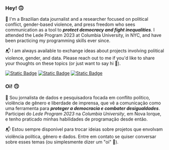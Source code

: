 ### Hey! 🙃

💬 I'm a Brazilian data journalist and a researcher focused on political conflict, gender-based violence, and press freedom who sees communication as a tool to ***protect democracy and fight inequalities***. I attended the Lede Program 2023 at Columbia University, in NYC, and have been practicing my programming skills ever since.

📬 I am always available to exchange ideas about projects involving political violence, gender, and data. Please reach out to me if you'd like to share your thoughts on these topics (or just want to say hi :wave:).

[![Static Badge](https://img.shields.io/badge/website-green?style=for-the-badge&color=%2368B26F)](https://www.rafaelasinderski.com/en/)
[![Static Badge](https://img.shields.io/badge/green?style=for-the-badge&logo=x&logoColor=white&color=%2368B26F)](https://twitter.com/sinderskir)
[![Static Badge](https://img.shields.io/badge/linkedin-green?style=for-the-badge&logo=linkedin&logoColor=white&color=%2368B26F)](https://www.linkedin.com/in/rafaelasinderski/)

### Oi! 🙃

💬 Sou jornalista de dados e pesquisadora focada em conflito político, violência de gênero e liberdade de imprensa, que vê a comunicação como uma ferramenta para ***proteger a democracia e combater desigualdades***. Participei do *Lede Program 2023* na *Columbia University*, em Nova Iorque, e tenho praticado minhas habilidades de programação desde então.

📬 Estou sempre disponível para trocar ideias sobre projetos que envolvam violência política, gênero e dados. Entre em contato se quiser conversar sobre esses temas (ou simplesmente dizer um "oi" :wave:).
